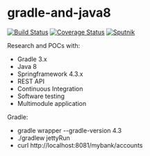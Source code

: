 # gradle-and-java8

[![Build Status](https://travis-ci.org/butcherless/gradle-and-java8.svg?branch=master)](https://travis-ci.org/butcherless/gradle-and-java8)
[![Coverage Status](https://coveralls.io/repos/github/butcherless/gradle-and-java8/badge.svg?branch=master)](https://coveralls.io/github/butcherless/gradle-and-java8?branch=master)
[![Sputnik](https://sputnik.ci/conf/badge)](https://sputnik.ci/app#/builds/butcherless/gradle-and-java8)

Research and POCs with:
- Gradle 3.x
- Java 8
- Springframework 4.3.x
- REST API
- Continuous Integration
- Software testing
- Multimodule application

Gradle:

- gradle wrapper --gradle-version 4.3
- ./gradlew jettyRun
- curl http://localhost:8081/mybank/accounts
